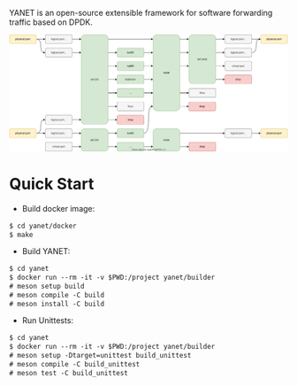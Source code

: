 YANET is an open-source extensible framework for software forwarding traffic based on DPDK.

<img alt="YANET — software forwarding traffic" src="flows.svg" />

# Quick Start
- Build docker image:
```
$ cd yanet/docker
$ make
```

- Build YANET:
```
$ cd yanet
$ docker run --rm -it -v $PWD:/project yanet/builder
# meson setup build
# meson compile -C build
# meson install -C build
```

- Run Unittests:
```
$ cd yanet
$ docker run --rm -it -v $PWD:/project yanet/builder
# meson setup -Dtarget=unittest build_unittest
# meson compile -C build_unittest
# meson test -C build_unittest
```
